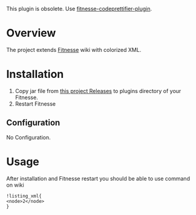 This plugin is obsolete. Use [fitnesse-codeprettifier-plugin](https://github.com/sbellus/fitnesse-codeprettifier-plugin).

# Overview

The project extends [Fitnesse](http://www.fitnesse.org/) wiki with colorized XML.

# Installation

1. Copy jar file from [this project Releases](https://github.com/sbellus/fitnesse-xml-plugin/releases) to plugins directory of your Fitnesse.
2. Restart Fitnesse

## Configuration

No Configuration.

# Usage

After installation and Fitnesse restart you should be able to use command on wiki
```
!listing_xml{
<node>2</node>
}
```
